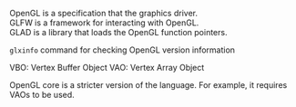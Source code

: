 OpenGL is a specification that the graphics driver.  
GLFW is a framework for interacting with OpenGL.  
GLAD is a library that loads the OpenGL function pointers.  

`glxinfo` command for checking OpenGL version information

VBO: Vertex Buffer Object
VAO: Vertex Array Object

OpenGL core is a stricter version of the language. For example, it requires VAOs to be used.
